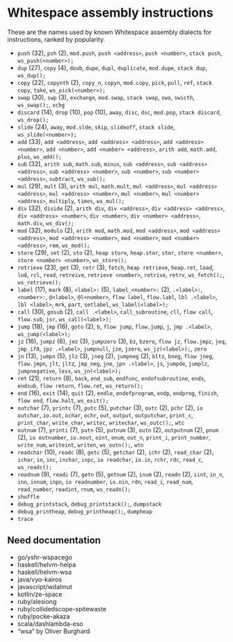 # Whitespace assembly instructions

<!-- Generated by tools/generate_assembly.jq; DO NOT EDIT. -->

These are the names used by known Whitespace assembly dialects for
instructions, ranked by popularity.

- `push` (32), `psh` (2), `mod.push`, `push <address>`, `push <number>`, `stack push`, `ws_push(<number>);`
- `dup` (27), `copy` (4), `doub`, `dupe`, `dupl`, `duplicate`, `mod.dupe`, `stack dup`, `ws_dup();`
- `copy` (22), `copynth` (2), `copy_n`, `copyn`, `mod.copy`, `pick`, `pull`, `ref`, `stack copy`, `take`, `ws_pick(<number>);`
- `swap` (30), `swp` (3), `exchange`, `mod.swap`, `stack swap`, `swa`, `swicth`, `ws_swap();`, `xchg`
- `discard` (14), `drop` (10), `pop` (10), `away`, `disc`, `dsc`, `mod.pop`, `stack discard`, `ws_drop();`
- `slide` (24), `away`, `mod.slde`, `skip`, `slideoff`, `stack slide`, `ws_slide(<number>);`
- `add` (33), `add <address>`, `add <address> <address>`, `add <address> <number>`, `add <number>`, `add <number> <address>`, `arith add`, `math.add`, `plus`, `ws_add();`
- `sub` (32), `arith sub`, `math.sub`, `minus`, `sub <address>`, `sub <address> <address>`, `sub <address> <number>`, `sub <number>`, `sub <number> <address>`, `subtract`, `ws_sub();`
- `mul` (29), `mult` (3), `arith mul`, `math.mult`, `mul <address>`, `mul <address> <address>`, `mul <address> <number>`, `mul <number>`, `mul <number> <address>`, `multiply`, `times`, `ws_mul();`
- `div` (32), `divide` (2), `arith div`, `div <address>`, `div <address> <address>`, `div <address> <number>`, `div <number>`, `div <number> <address>`, `math.div`, `ws_div();`
- `mod` (32), `modulo` (2), `arith mod`, `math.mod`, `mod <address>`, `mod <address> <address>`, `mod <address> <number>`, `mod <number>`, `mod <number> <address>`, `rem`, `ws_mod();`
- `store` (29), `set` (2), `sto` (2), `heap store`, `heap.stor`, `stor`, `store <number>`, `store <number> <number>`, `ws_store();`
- `retrieve` (23), `get` (3), `retr` (3), `fetch`, `heap retrieve`, `heap.ret`, `load`, `lod`, `rcl`, `read`, `retreive`, `retrieve <number>`, `retrive`, `retrv`, `ws_fetch();`, `ws_retrieve();`
- `label` (17), `mark` (8), `<label>:` (5), `label_<number>:` (2), `.<label>:`, `<number>:`, `@<label>`, `@l<number>`, `flow label`, `flow.labl`, `lbl .<label>`, `lbl <label>`, `mrk`, `part`, `setlabel`, `ws_label(<label>);`
- `call` (30), `gosub` (2), `call .<label>`, `call_subroutine`, `cll`, `flow call`, `flow.sub`, `jsr`, `ws_call(<label>);`
- `jump` (18), `jmp` (16), `goto` (2), `b`, `flow jump`, `flow.jump`, `j`, `jmp .<label>`, `ws_jump(<label>);`
- `jz` (16), `jumpz` (6), `jez` (3), `jumpzero` (3), `bz`, `bzero`, `flow jz`, `flow.jmpz`, `jeq`, `jmp_if0`, `jpz .<label>`, `jumpnull`, `jze`, `jzero`, `ws_jz(<label>);`, `zero`
- `jn` (13), `jumpn` (5), `jlz` (3), `jneg` (2), `jumpneg` (2), `bltz`, `bneg`, `flow jneg`, `flow.jmpn`, `jlt`, `jltz`, `jmp_neg`, `jne`, `jpn .<label>`, `js`, `jumpde`, `jumplz`, `jumpnegative`, `less`, `ws_jn(<label>);`
- `ret` (21), `return` (8), `back`, `end_sub`, `endfunc`, `endofsubroutine`, `ends`, `endsub`, `flow return`, `flow.ret`, `ws_return();`
- `end` (16), `exit` (14), `quit` (2), `endle`, `endofprogram`, `endp`, `endprog`, `finish`, `flow end`, `flow.halt`, `ws_exit();`
- `outchar` (7), `printc` (7), `putc` (5), `putchar` (3), `outc` (2), `pchr` (2), `io outchar`, `io.out`, `ochar`, `ochr`, `out`, `output`, `outputchar`, `print_c`, `print_char`, `write_char`, `writec`, `writechar`, `ws_outc();`, `wtc`
- `outnum` (7), `printi` (7), `putn` (5), `putnum` (3), `outn` (2), `outputnum` (2), `pnum` (2), `io outnumber`, `io.nout`, `oint`, `onum`, `out_n`, `print_i`, `print_number`, `write_num`, `writeint`, `writen`, `ws_outn();`, `wtn`
- `readchar` (10), `readc` (8), `getc` (5), `getchar` (2), `ichr` (2), `read_char` (2), `ichar`, `in`, `inc`, `inchar`, `inpc`, `io readchar`, `io.in`, `rchr`, `rdc`, `read_c`, `ws_readc();`
- `readnum` (9), `readi` (7), `getn` (5), `getnum` (2), `inum` (2), `readn` (2), `iint`, `in_n`, `inn`, `innum`, `inpn`, `io readnumber`, `io.nin`, `rdn`, `read_i`, `read_num`, `read_number`, `readint`, `rnum`, `ws_readn();`
- `shuffle`
- `debug_printstack`, `debug_printstack();`, `dumpstack`
- `debug_printheap`, `debug_printheap();`, `dumpheap`
- `trace`

## Need documentation

- go/yshr-wspacego
- haskell/helvm-helpa
- haskell/helvm-wsa
- java/vyo-kairos
- javascript/wdalmut
- kotlin/ze-space
- ruby/alesiong
- ruby/collidedscope-spitewaste
- ruby/pocke-akaza
- scala/dashlambda-eso
- “wsa” by Oliver Burghard
